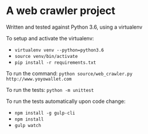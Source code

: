 # A web crawler project

Written and tested against Python 3.6, using a virtualenv

To setup and activate the virtualenv:
* `virtualenv venv --python=python3.6`
* `source venv/bin/activate`
* `pip install -r requirements.txt`

To run the command: `python source/web_crawler.py http://www.yoyowallet.com`

To run the tests: `python -m unittest`

To run the tests automatically upon code change:
* `npm install -g gulp-cli`
* `npm install`
* `gulp watch`

